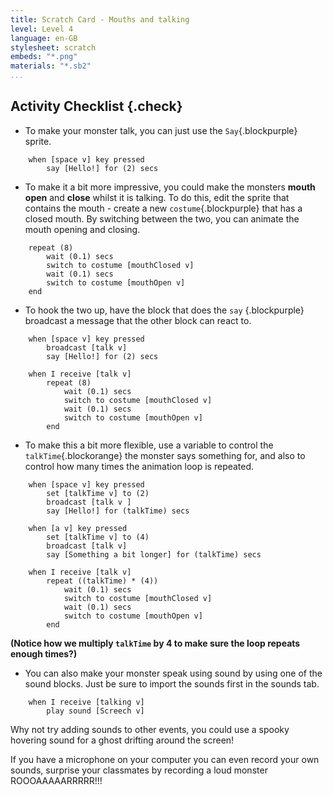 ```yaml
---
title: Scratch Card - Mouths and talking
level: Level 4
language: en-GB
stylesheet: scratch
embeds: "*.png"
materials: "*.sb2"
...
```


## Activity Checklist {.check}

+ To make your monster talk, you can just use the `Say`{.blockpurple} sprite.
```blocks
	when [space v] key pressed
		say [Hello!] for (2) secs
```
+ To make it a bit more impressive, you could make the monsters **mouth open** and **close** whilst it is talking. To do this, edit the sprite that contains the mouth - create a new `costume`{.blockpurple} that has a closed mouth. By switching between the two, you can animate the mouth opening and closing.
```blocks
	repeat (8)
		wait (0.1) secs
		switch to costume [mouthClosed v]
		wait (0.1) secs
		switch to costume [mouthOpen v]
	end
```
+ To hook the two up, have the block that does the `say` {.blockpurple} broadcast a message that the other block can react to.
```blocks
	when [space v] key pressed
		broadcast [talk v]
		say [Hello!] for (2) secs

	when I receive [talk v]
		repeat (8)
			wait (0.1) secs
			switch to costume [mouthClosed v]
			wait (0.1) secs
			switch to costume [mouthOpen v]
		end
```
+ To make this a bit more flexible, use a variable to control the `talkTime`{.blockorange} the monster says something for, and also to control how many times the animation loop is repeated.
```blocks
	when [space v] key pressed
		set [talkTime v] to (2)
		broadcast [talk v ]
		say [Hello!] for (talkTime) secs

	when [a v] key pressed
		set [talkTime v] to (4)
		broadcast [talk v]
		say [Something a bit longer] for (talkTime) secs

	when I receive [talk v]
		repeat ((talkTime) * (4))
			wait (0.1) secs
			switch to costume [mouthClosed v]
			wait (0.1) secs
			switch to costume [mouthOpen v]
		end
```

**(Notice how we multiply `talkTime` by 4 to make sure the loop repeats enough times?)**

+ You can also make your monster speak using sound by using one of the sound blocks. Just be sure to import the sounds first in the sounds tab.
```blocks
	when I receive [talking v]
		play sound [Screech v]
```

Why not try adding sounds to other events, you could use a spooky hovering sound for a ghost drifting around the screen!

If you have a microphone on your computer you can even record your own sounds, surprise your classmates by recording a loud monster ROOOAAAAARRRRR!!!
